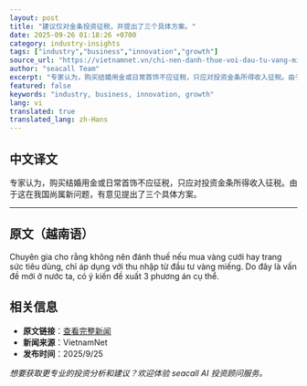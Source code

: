 ```yaml
---
layout: post
title: "建议仅对金条投资征税，并提出了三个具体方案。"
date: 2025-09-26 01:18:26 +0700
category: industry-insights
tags: ["industry","business","innovation","growth"]
source_url: "https://vietnamnet.vn/chi-nen-danh-thue-voi-dau-tu-vang-mieng-de-xuat-3-phuong-an-cu-the-2446172.html"
author: "seacall Team"
excerpt: "专家认为，购买结婚用金或日常首饰不应征税，只应对投资金条所得收入征税。由于这在我国尚属新问题，有意见提出了三个具体方案。..."
featured: false
keywords: "industry, business, innovation, growth"
lang: vi
translated: true
translated_lang: zh-Hans
---
```


## 中文译文

专家认为，购买结婚用金或日常首饰不应征税，只应对投资金条所得收入征税。由于这在我国尚属新问题，有意见提出了三个具体方案。

---

## 原文（越南语）

Chuyên gia cho rằng không nên đánh thuế nếu mua vàng cưới hay trang sức tiêu dùng, chỉ áp dụng với thu nhập từ đầu tư vàng miếng. Do đây là vấn đề mới ở nước ta, có ý kiến đề xuất 3 phương án cụ thể.

## 相关信息

- **原文链接**：[查看完整新闻](https://vietnamnet.vn/chi-nen-danh-thue-voi-dau-tu-vang-mieng-de-xuat-3-phuong-an-cu-the-2446172.html)
- **新闻来源**：VietnamNet
- **发布时间**：2025/9/25

*想要获取更专业的投资分析和建议？欢迎体验 seacall AI 投资顾问服务。*